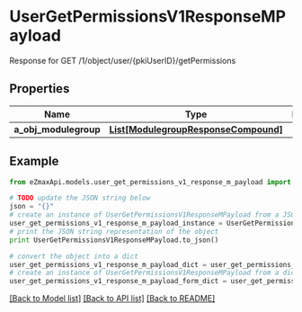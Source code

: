 # UserGetPermissionsV1ResponseMPayload

Response for GET /1/object/user/{pkiUserID}/getPermissions

## Properties

Name | Type | Description | Notes
------------ | ------------- | ------------- | -------------
**a_obj_modulegroup** | [**List[ModulegroupResponseCompound]**](ModulegroupResponseCompound.md) |  | 

## Example

```python
from eZmaxApi.models.user_get_permissions_v1_response_m_payload import UserGetPermissionsV1ResponseMPayload

# TODO update the JSON string below
json = "{}"
# create an instance of UserGetPermissionsV1ResponseMPayload from a JSON string
user_get_permissions_v1_response_m_payload_instance = UserGetPermissionsV1ResponseMPayload.from_json(json)
# print the JSON string representation of the object
print UserGetPermissionsV1ResponseMPayload.to_json()

# convert the object into a dict
user_get_permissions_v1_response_m_payload_dict = user_get_permissions_v1_response_m_payload_instance.to_dict()
# create an instance of UserGetPermissionsV1ResponseMPayload from a dict
user_get_permissions_v1_response_m_payload_form_dict = user_get_permissions_v1_response_m_payload.from_dict(user_get_permissions_v1_response_m_payload_dict)
```
[[Back to Model list]](../README.md#documentation-for-models) [[Back to API list]](../README.md#documentation-for-api-endpoints) [[Back to README]](../README.md)


